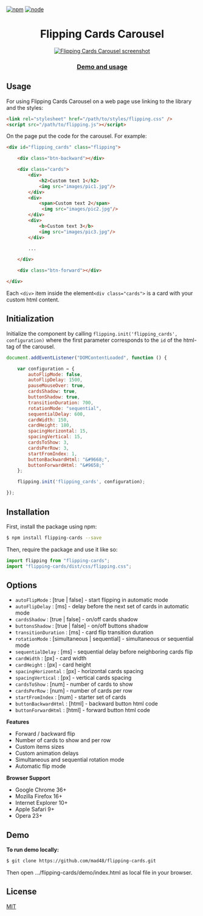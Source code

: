 [![npm][npm]][npm-url]
[![node][node]][node-url]

<h1 align="center">Flipping Cards Carousel</h1>
<p align="center">
<a href="https://mad48.github.io/flipping-cards/demo/index.html"><img src="https://mad48.github.io/flipping-cards/demo/screenshot.png" alt="Flipping Cards Carousel screenshot"></a>
</p>
<h3 align="center">
<a href="https://mad48.github.io/flipping-cards/demo/index.html">Demo and usage</a>
</h3>

## Usage

For using Flipping Cards Carousel on a web page use linking to the library and the styles:

```html
<link rel="stylesheet" href="/path/to/styles/flipping.css" />
<script src="/path/to/flipping.js"></script>
```

On the page put the code for the carousel. For example:

```html
<div id="flipping_cards" class="flipping">

    <div class="btn-backward"></div>

    <div class="cards">
        <div>
            <h2>Custom text 1</h2>
            <img src="images/pic1.jpg"/>
        </div>
        <div>
            <span>Custom text 2</span>
             <img src="images/pic2.jpg"/>
        </div>
        <div>
            <b>Custom text 3</b>
            <img src="images/pic3.jpg"/>
        </div>

        ...

    </div>

    <div class="btn-forward"></div>

</div>
```

Each `<div>` item inside the element`<div class="cards">` is a card with your custom html content.

## Initialization

Initialize the component by calling `flipping.init('flipping_cards', configuration)` where the first parameter corresponds to the `id` of the html-tag of the carousel.

```javascript
document.addEventListener("DOMContentLoaded", function () {

    var configuration = {
        autoFlipMode: false,
        autoFlipDelay: 1500,
        pauseMouseOver: true,
        cardsShadow: true,
        buttonShadow: true,
        transitionDuration: 700,
        rotationMode: "sequential",
        sequentialDelay: 600,
        cardWidth: 150,
        cardHeight: 180,
        spacingHorizontal: 15,
        spacingVertical: 15,
        cardsToShow: 3,
        cardsPerRow: 3,
        startFromIndex: 1,
        buttonBackwardHtml: "&#9668;",
        buttonForwardHtml: "&#9658;"
    };

    flipping.init('flipping_cards', configuration);

});
```

## Installation

First, install the package using npm:
```sh
$ npm install flipping-cards --save
```
Then, require the package and use it like so:
```javascript
import flipping from "flipping-cards";
import "flipping-cards/dist/css/flipping.css";
```

## Options

- `autoFlipMode` : [true | false] - start flipping in automatic mode
- `autoFlipDelay` : [ms] - delay before the next set of cards in automatic mode
- `cardsShadow` : [true | false] - on/off cards shadow
- `buttonsShadow` : [true | false] - on/off buttons shadow
- `transitionDuration` : [ms] - card flip transition duration
- `rotationMode` : [simultaneous | sequential] - simultaneous or sequential mode
- `sequentialDelay` : [ms] - sequential delay before neighboring cards flip
- `cardWidth` : [px] - card width
- `cardHeight` : [px] - card height
- `spacingHorizontal` : [px] - horizontal cards spacing
- `spacingVertical` : [px] - vertical cards spacing
- `cardsToShow` : [num] - number of cards to show
- `cardsPerRow` : [num] - number of cards per row
- `startFromIndex` : [num] - starter set of cards
- `buttonBackwardHtml` : [html] - backward button html code
- `buttonForwardHtml` : [html] - forward button html code

**Features**

- Forward / backward flip
- Number of cards to show and  per row
- Custom items sizes
- Custom animation delays
- Simultaneous and sequential rotation mode
- Automatic flip mode

**Browser Support**
- Google Chrome 36+
- Mozilla Firefox 16+
- Internet Explorer 10+
- Apple Safari 9+
- Opera 23+

## Demo

**To run demo locally:**


```sh
$ git clone https://github.com/mad48/flipping-cards.git
```


Then open .../flipping-cards/demo/index.html as local file in your browser.

License
----

[MIT](http://www.opensource.org/licenses/mit-license.php)

[//]: #

[Demo and usage]: <https://mad48.github.io/flipping-cards/demo/index.html>

[npm]: https://img.shields.io/npm/v/flipping-cards.svg
[npm-stats]: https://img.shields.io/npm/dm/flipping-cards.svg
[npm-url]: https://npmjs.com/package/flipping-cards

[node]: https://img.shields.io/node/v/flipping-cards.svg
[node-url]: https://nodejs.org